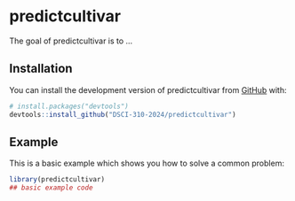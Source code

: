 
<!-- README.md is generated from README.Rmd. Please edit that file -->

# predictcultivar

<!-- badges: start -->
<!-- badges: end -->

The goal of predictcultivar is to …

## Installation

You can install the development version of predictcultivar from
[GitHub](https://github.com/) with:

``` r
# install.packages("devtools")
devtools::install_github("DSCI-310-2024/predictcultivar")
```

## Example

This is a basic example which shows you how to solve a common problem:

``` r
library(predictcultivar)
## basic example code
```
